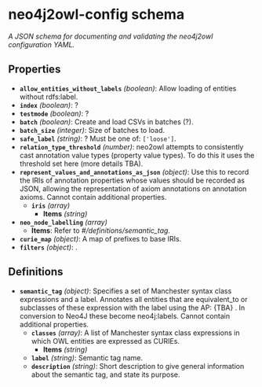 # neo4j2owl-config schema

*A JSON schema for documenting and validating the neo4j2owl configuration YAML.*

## Properties

- **`allow_entities_without_labels`** *(boolean)*: Allow loading of entities without rdfs:label.
- **`index`** *(boolean)*: ?
- **`testmode`** *(boolean)*: ?
- **`batch`** *(boolean)*: Create and load CSVs in batches (?).
- **`batch_size`** *(integer)*: Size of batches to load.
- **`safe_label`** *(string)*: ? Must be one of: `['loose']`.
- **`relation_type_threshold`** *(number)*: neo2owl attempts to consistently cast annotation value types (property value types).  To do this it uses the threshold set here (more details TBA).
- **`represent_values_and_annotations_as_json`** *(object)*: Use this to record the IRIs of annotation properties whose values should be recorded as JSON, allowing the representation of axiom annotations on annotation axioms. Cannot contain additional properties.
  - **`iris`** *(array)*
    - **Items** *(string)*
- **`neo_node_labelling`** *(array)*
  - **Items**: Refer to *#/definitions/semantic_tag*.
- **`curie_map`** *(object)*: A map of prefixes to base IRIs.
- **`filters`** *(object)*: .
## Definitions

- **`semantic_tag`** *(object)*: Specifies a set of Manchester syntax class expressions and a label. Annotates all entities that are equivalent_to or subclasses of these expression with the label using the AP: {TBA} .  In conversion to Neo4J these become neo4j:labels. Cannot contain additional properties.
  - **`classes`** *(array)*: A list of Manchester syntax class expressions in which OWL entities are expressed as CURIEs.
    - **Items** *(string)*
  - **`label`** *(string)*: Semantic tag name.
  - **`description`** *(string)*: Short description to give general information about the semantic tag, and state its purpose.
